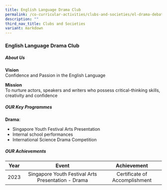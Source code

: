 ```yaml
---
title: English Language Drama Club
permalink: /co-curricular-activities/clubs-and-societies/el-drama-debating/
description: ""
third_nav_title: Clubs and Societies
variant: markdown
---
```

### English Language Drama Club

##### About Us

**Vision**  <br>
Confidence and Passion in the English Language  
  
**Mission**  <br>
To nurture actors, speakers and writers who possess critical-thinking skills, creativity and confidence

##### OUR Key Programmes

**Drama**:&nbsp;

*   Singapore Youth Festival Arts Presentation
*   Internal school performances
*   International Science Drama Competition

##### OUR Achievements

| Year | Event | Achievement |
|:---:|:---:|:---:|
| 2023 | Singapore Youth Festival Arts Presentation - Drama | Certificate of Accomplishment  |